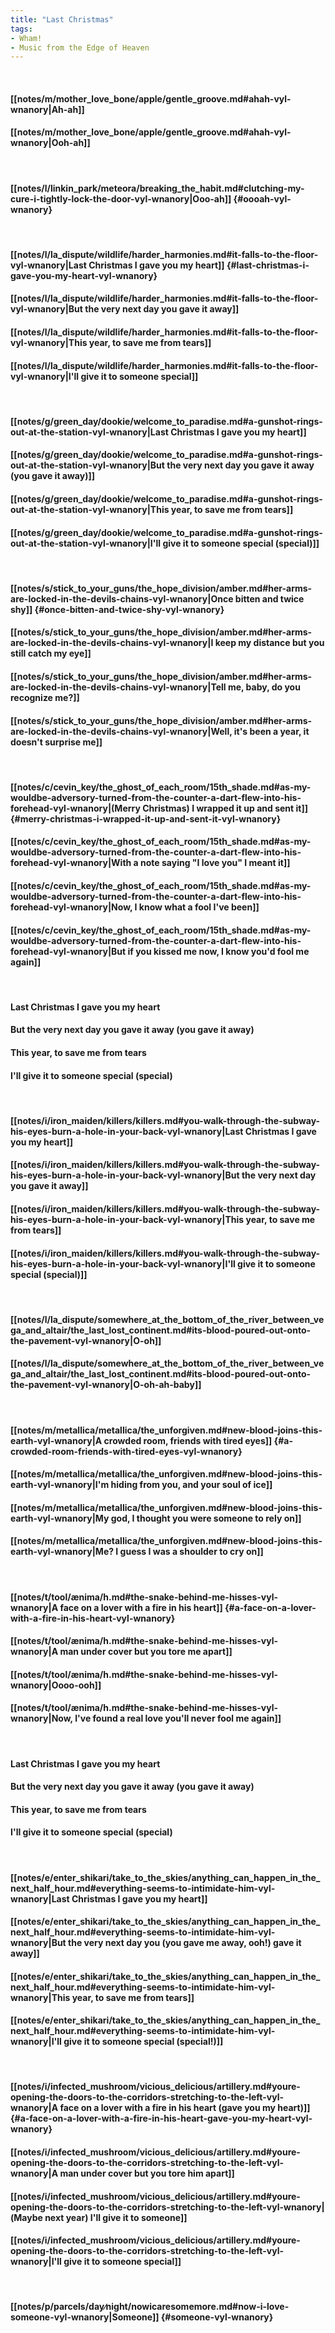 ```yaml
---
title: "Last Christmas"
tags:
- Wham!
- Music from the Edge of Heaven
---
```

&nbsp;
#### [[notes/m/mother_love_bone/apple/gentle_groove.md#ahah-vyl-wnanory|Ah-ah]]
#### [[notes/m/mother_love_bone/apple/gentle_groove.md#ahah-vyl-wnanory|Ooh-ah]]
&nbsp;
#### [[notes/l/linkin_park/meteora/breaking_the_habit.md#clutching-my-cure-i-tightly-lock-the-door-vyl-wnanory|Ooo-ah]] {#oooah-vyl-wnanory}
&nbsp;
#### [[notes/l/la_dispute/wildlife/harder_harmonies.md#it-falls-to-the-floor-vyl-wnanory|Last Christmas I gave you my heart]] {#last-christmas-i-gave-you-my-heart-vyl-wnanory}
#### [[notes/l/la_dispute/wildlife/harder_harmonies.md#it-falls-to-the-floor-vyl-wnanory|But the very next day you gave it away]]
#### [[notes/l/la_dispute/wildlife/harder_harmonies.md#it-falls-to-the-floor-vyl-wnanory|This year, to save me from tears]]
#### [[notes/l/la_dispute/wildlife/harder_harmonies.md#it-falls-to-the-floor-vyl-wnanory|I'll give it to someone special]]
&nbsp;
#### [[notes/g/green_day/dookie/welcome_to_paradise.md#a-gunshot-rings-out-at-the-station-vyl-wnanory|Last Christmas I gave you my heart]]
#### [[notes/g/green_day/dookie/welcome_to_paradise.md#a-gunshot-rings-out-at-the-station-vyl-wnanory|But the very next day you gave it away (you gave it away)]]
#### [[notes/g/green_day/dookie/welcome_to_paradise.md#a-gunshot-rings-out-at-the-station-vyl-wnanory|This year, to save me from tears]]
#### [[notes/g/green_day/dookie/welcome_to_paradise.md#a-gunshot-rings-out-at-the-station-vyl-wnanory|I'll give it to someone special (special)]]
&nbsp;
#### [[notes/s/stick_to_your_guns/the_hope_division/amber.md#her-arms-are-locked-in-the-devils-chains-vyl-wnanory|Once bitten and twice shy]] {#once-bitten-and-twice-shy-vyl-wnanory}
#### [[notes/s/stick_to_your_guns/the_hope_division/amber.md#her-arms-are-locked-in-the-devils-chains-vyl-wnanory|I keep my distance but you still catch my eye]]
#### [[notes/s/stick_to_your_guns/the_hope_division/amber.md#her-arms-are-locked-in-the-devils-chains-vyl-wnanory|Tell me, baby, do you recognize me?]]
#### [[notes/s/stick_to_your_guns/the_hope_division/amber.md#her-arms-are-locked-in-the-devils-chains-vyl-wnanory|Well, it's been a year, it doesn't surprise me]]
&nbsp;
#### [[notes/c/cevin_key/the_ghost_of_each_room/15th_shade.md#as-my-wouldbe-adversory-turned-from-the-counter-a-dart-flew-into-his-forehead-vyl-wnanory|(Merry Christmas) I wrapped it up and sent it]] {#merry-christmas-i-wrapped-it-up-and-sent-it-vyl-wnanory}
#### [[notes/c/cevin_key/the_ghost_of_each_room/15th_shade.md#as-my-wouldbe-adversory-turned-from-the-counter-a-dart-flew-into-his-forehead-vyl-wnanory|With a note saying "I love you"   I meant it]]
#### [[notes/c/cevin_key/the_ghost_of_each_room/15th_shade.md#as-my-wouldbe-adversory-turned-from-the-counter-a-dart-flew-into-his-forehead-vyl-wnanory|Now, I know what a fool I've been]]
#### [[notes/c/cevin_key/the_ghost_of_each_room/15th_shade.md#as-my-wouldbe-adversory-turned-from-the-counter-a-dart-flew-into-his-forehead-vyl-wnanory|But if you kissed me now, I know you'd fool me again]]
&nbsp;
#### Last Christmas I gave you my heart
#### But the very next day you gave it away (you gave it away)
#### This year, to save me from tears
#### I'll give it to someone special (special)
&nbsp;
#### [[notes/i/iron_maiden/killers/killers.md#you-walk-through-the-subway-his-eyes-burn-a-hole-in-your-back-vyl-wnanory|Last Christmas I gave you my heart]]
#### [[notes/i/iron_maiden/killers/killers.md#you-walk-through-the-subway-his-eyes-burn-a-hole-in-your-back-vyl-wnanory|But the very next day you gave it away]]
#### [[notes/i/iron_maiden/killers/killers.md#you-walk-through-the-subway-his-eyes-burn-a-hole-in-your-back-vyl-wnanory|This year, to save me from tears]]
#### [[notes/i/iron_maiden/killers/killers.md#you-walk-through-the-subway-his-eyes-burn-a-hole-in-your-back-vyl-wnanory|I'll give it to someone special (special)]]
&nbsp;
#### [[notes/l/la_dispute/somewhere_at_the_bottom_of_the_river_between_vega_and_altair/the_last_lost_continent.md#its-blood-poured-out-onto-the-pavement-vyl-wnanory|O-oh]]
#### [[notes/l/la_dispute/somewhere_at_the_bottom_of_the_river_between_vega_and_altair/the_last_lost_continent.md#its-blood-poured-out-onto-the-pavement-vyl-wnanory|O-oh-ah-baby]]
&nbsp;
#### [[notes/m/metallica/metallica/the_unforgiven.md#new-blood-joins-this-earth-vyl-wnanory|A crowded room, friends with tired eyes]] {#a-crowded-room-friends-with-tired-eyes-vyl-wnanory}
#### [[notes/m/metallica/metallica/the_unforgiven.md#new-blood-joins-this-earth-vyl-wnanory|I'm hiding from you, and your soul of ice]]
#### [[notes/m/metallica/metallica/the_unforgiven.md#new-blood-joins-this-earth-vyl-wnanory|My god, I thought you were someone to rely on]]
#### [[notes/m/metallica/metallica/the_unforgiven.md#new-blood-joins-this-earth-vyl-wnanory|Me? I guess I was a shoulder to cry on]]
&nbsp;
#### [[notes/t/tool/ænima/h.md#the-snake-behind-me-hisses-vyl-wnanory|A face on a lover with a fire in his heart]] {#a-face-on-a-lover-with-a-fire-in-his-heart-vyl-wnanory}
#### [[notes/t/tool/ænima/h.md#the-snake-behind-me-hisses-vyl-wnanory|A man under cover but you tore me apart]]
#### [[notes/t/tool/ænima/h.md#the-snake-behind-me-hisses-vyl-wnanory|Oooo-ooh]]
#### [[notes/t/tool/ænima/h.md#the-snake-behind-me-hisses-vyl-wnanory|Now, I've found a real love you'll never fool me again]]
&nbsp;
#### Last Christmas I gave you my heart
#### But the very next day you gave it away (you gave it away)
#### This year, to save me from tears
#### I'll give it to someone special (special)
&nbsp;
#### [[notes/e/enter_shikari/take_to_the_skies/anything_can_happen_in_the_next_half_hour.md#everything-seems-to-intimidate-him-vyl-wnanory|Last Christmas I gave you my heart]]
#### [[notes/e/enter_shikari/take_to_the_skies/anything_can_happen_in_the_next_half_hour.md#everything-seems-to-intimidate-him-vyl-wnanory|But the very next day you (you gave me away, ooh!) gave it away]]
#### [[notes/e/enter_shikari/take_to_the_skies/anything_can_happen_in_the_next_half_hour.md#everything-seems-to-intimidate-him-vyl-wnanory|This year, to save me from tears]]
#### [[notes/e/enter_shikari/take_to_the_skies/anything_can_happen_in_the_next_half_hour.md#everything-seems-to-intimidate-him-vyl-wnanory|I'll give it to someone special (special!)]]
&nbsp;
#### [[notes/i/infected_mushroom/vicious_delicious/artillery.md#youre-opening-the-doors-to-the-corridors-stretching-to-the-left-vyl-wnanory|A face on a lover with a fire in his heart (gave you my heart)]] {#a-face-on-a-lover-with-a-fire-in-his-heart-gave-you-my-heart-vyl-wnanory}
#### [[notes/i/infected_mushroom/vicious_delicious/artillery.md#youre-opening-the-doors-to-the-corridors-stretching-to-the-left-vyl-wnanory|A man under cover but you tore him apart]]
#### [[notes/i/infected_mushroom/vicious_delicious/artillery.md#youre-opening-the-doors-to-the-corridors-stretching-to-the-left-vyl-wnanory|(Maybe next year) I'll give it to someone]]
#### [[notes/i/infected_mushroom/vicious_delicious/artillery.md#youre-opening-the-doors-to-the-corridors-stretching-to-the-left-vyl-wnanory|I'll give it to someone special]]
&nbsp;
#### [[notes/p/parcels/day∕night/nowicaresomemore.md#now-i-love-someone-vyl-wnanory|Someone]] {#someone-vyl-wnanory}
